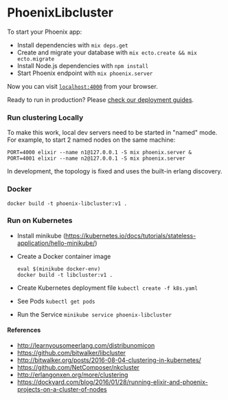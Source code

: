 # PhoenixLibcluster

To start your Phoenix app:

  * Install dependencies with `mix deps.get`
  * Create and migrate your database with `mix ecto.create && mix ecto.migrate`
  * Install Node.js dependencies with `npm install`
  * Start Phoenix endpoint with `mix phoenix.server`

Now you can visit [`localhost:4000`](http://localhost:4000) from your browser.

Ready to run in production? Please [check our deployment guides](http://www.phoenixframework.org/docs/deployment).

### Run clustering Locally

To make this work, local dev servers need to be started in "named" mode. For example, to start 2 named nodes on the same machine:

```
PORT=4000 elixir --name n1@127.0.0.1 -S mix phoenix.server &
PORT=4001 elixir --name n2@127.0.0.1 -S mix phoenix.server
```

In development, the topology is fixed and uses the built-in erlang discovery.

### Docker

`docker build -t phoenix-libcluster:v1 .`

### Run on Kubernetes

* Install minikube (https://kubernetes.io/docs/tutorials/stateless-application/hello-minikube/)
* Create a Docker container image
  ```
  eval $(minikube docker-env)
  docker build -t libcluster:v1 .
  ```
* Create Kubernetes deployment file
  `kubectl create -f k8s.yaml`
  
* See Pods
  `kubectl get pods`
  
* Run the Service
  `minikube service phoenix-libcluster`


#### References

* http://learnyousomeerlang.com/distribunomicon
* https://github.com/bitwalker/libcluster
* http://bitwalker.org/posts/2016-08-04-clustering-in-kubernetes/
* https://github.com/NetComposer/nkcluster
* http://erlangonxen.org/more/clustering
* https://dockyard.com/blog/2016/01/28/running-elixir-and-phoenix-projects-on-a-cluster-of-nodes